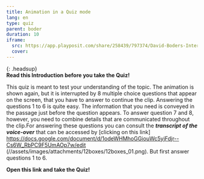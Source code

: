 ```yaml
---
title: Animation in a Quiz mode
lang: en
type: quiz
parent: boder
duration: 10
iframe:
  src: https://app.playposit.com/share/258439/797374/David-Boders-Interview-collection
  cover:
---
```


{: .headsup}                            
**Read this Introduction before you take the Quiz!**

This quiz is meant to test your understanding of the topic. The animation is shown again, but it is interrupted by 8 multiple choice
questions that appear on the screen, that you have to answer to continue the clip.
Answering the questions 1 to 6 is quite easy. The information that you need is conveyed in the passage just before the question
appears.  To answer question 7 and 8, however, you need to combine details that are communicated throughout the clip.For answering these questions you can consult the ***transcript of the voice-over*** that can be accessed by
[clicking on this link] https://docs.google.com/document/d/1odeWHMhoGGiouWc5yjFdjr--Cs6W_RbPC9F5UmAOp7w/edit (//assets/images/attachments/12boxes/12boxes_01.png).
But first answer questions 1 to 6.

**Open this link and take the Quiz!**


<!-- more -->
